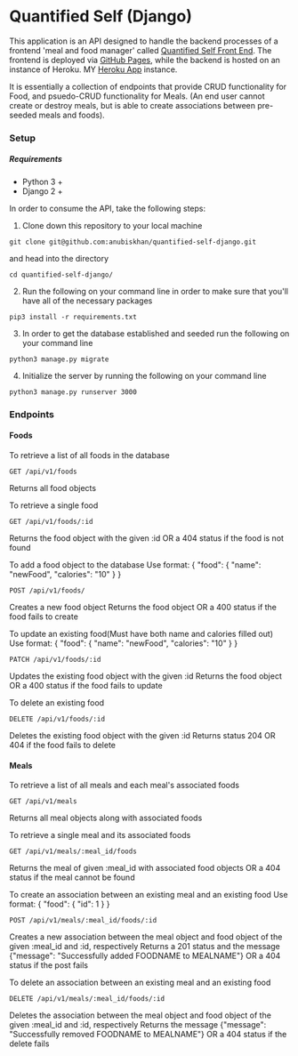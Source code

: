 # Quantified Self (Django)
  This application is an API designed to handle the backend processes of a frontend 'meal and food manager' called [Quantified Self Front End](https://anubiskhan.github.io/qs_frontend_django/). The frontend is deployed via [GitHub Pages](https://anubiskhan.github.io/qs_frontend_django/), while the backend is hosted on an instance of Heroku. MY [Heroku App](https://serene-savannah-88118.herokuapp.com/api/v1/foods/api/v1/foods) instance.

  It is essentially a collection of endpoints that provide CRUD functionality for Food, and psuedo-CRUD functionality for Meals. (An end user cannot create or destroy meals, but is able to create associations between pre-seeded meals and foods).

### Setup
##### Requirements
  - Python 3 +
  - Django 2 +

In order to consume the API, take the following steps:
  1. Clone down this repository to your local machine
  ```
  git clone git@github.com:anubiskhan/quantified-self-django.git
  ```
  and head into the directory
  ```
  cd quantified-self-django/
  ```
  2. Run the following on your command line in order to make sure that you'll have all of the necessary packages
  ```
  pip3 install -r requirements.txt
  ```

  3. In order to get the database established and seeded run the following on your command line
  ```
  python3 manage.py migrate
  ```
  4. Initialize the server by running the following on your command line
  ```
  python3 manage.py runserver 3000
  ```

### Endpoints

#### Foods
To retrieve a list of all foods in the database
```
GET /api/v1/foods
```
Returns all food objects

To retrieve a single food
```
GET /api/v1/foods/:id
```
Returns the food object with the given :id OR a 404 status if the food is not found

To add a food object to the database
Use format:
{
    "food": {
        "name": "newFood",
        "calories": "10"
    }
}
```
POST /api/v1/foods/
```
Creates a new food object
Returns the food object OR a 400 status if the food fails to create

To update an existing food(Must have both name and calories filled out)
Use format:
{
    "food": {
        "name": "newFood",
        "calories": "10"
    }
}
```
PATCH /api/v1/foods/:id
```
Updates the existing food object with the given :id
Returns the food object OR a 400 status if the food fails to update

To delete an existing food
```
DELETE /api/v1/foods/:id
```
Deletes the existing food object with the given :id
Returns status 204 OR 404 if the food fails to delete

#### Meals
To retrieve a list of all meals and each meal's associated foods
```
GET /api/v1/meals
```
Returns all meal objects along with associated foods

To retrieve a single meal and its associated foods
```
GET /api/v1/meals/:meal_id/foods
```
Returns the meal of given :meal_id with associated food objects OR a 404 status if the meal cannot be found

To create an association between an existing meal and an existing food
Use format:
{
    "food": {
    	"id": 1
    }
}
```
POST /api/v1/meals/:meal_id/foods/:id
```
Creates a new association between the meal object and food object of the given :meal_id and :id, respectively
Returns a 201 status and the message {"message": "Successfully added FOODNAME to MEALNAME"} OR a 404 status if the post fails

To delete an association between an existing meal and an existing food
```
DELETE /api/v1/meals/:meal_id/foods/:id
```
Deletes the association between the meal object and food object of the given :meal_id and :id, respectively
Returns the message {"message": "Successfully removed FOODNAME to MEALNAME"} OR a 404 status if the delete fails
